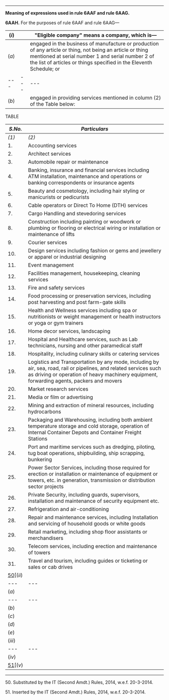 ****

**Meaning of expressions used in rule 6AAF and rule 6AAG.**

**6AAH.** For the purposes of rule 6AAF and rule 6AAG—

(_i_)|  |  "Eligible company" means a company, which is—  
---|---|---  
(_a_)|  |  engaged in the business of manufacture or production of any article or thing, not being an article or thing mentioned at serial number 1 and serial number 2 of the list of articles or things specified in the Eleventh Schedule; or  
---|---|---  
(_b_)|  |  engaged in providing services mentioned in column (2) of the Table below:  
  
TABLE

 _S.No._| _Particulars_  
---|---  
 _(1)_| _(2)_  
1.| Accounting services  
2.| Architect services  
3.| Automobile repair or maintenance  
4.| Banking, insurance and financial services including ATM installation, maintenance and operations or banking correspondents or insurance agents  
5.| Beauty and cosmetology, including hair styling or manicurists or pedicurists  
6.| Cable operators or Direct To Home (DTH) services  
7.| Cargo Handling and stevedoring services  
8.| Construction including painting or woodwork or plumbing or flooring or electrical wiring or installation or maintenance of lifts  
9.| Courier services  
10.| Design services including fashion or gems and jewellery or apparel or industrial designing  
11.| Event management  
12.| Facilities management, housekeeping, cleaning services  
13.| Fire and safety services  
14.| Food processing or preservation services, including post harvesting and post farm-gate skills  
15.| Health and Wellness services including spa or nutritionists or weight management or health instructors or yoga or gym trainers  
16.| Home decor services, landscaping  
17.| Hospital and Healthcare services, such as Lab technicians, nursing and other paramedical staff  
18.| Hospitality, including culinary skills or catering services  
19.| Logistics and Transportation by any mode, including by air, sea, road, rail or pipelines, and related services such as driving or operation of heavy machinery equipment, forwarding agents, packers and movers  
20.| Market research services  
21.| Media or film or advertising  
22.| Mining and extraction of mineral resources, including hydrocarbons  
23.| Packaging and Warehousing, including both ambient temperature storage and cold storage, operation of Internal Container Depots and Container Freight Stations  
24.| Port and maritime services such as dredging, piloting, tug boat operations, shipbuilding, ship scrapping, bunkering  
25.| Power Sector Services, including those required for erection or installation or maintenance of equipment or towers, etc. in generation, transmission or distribution sector projects  
26.| Private Security, including guards, supervisors, installation and maintenance of security equipment etc.  
27.| Refrigeration and air-conditioning  
28.| Repair and maintenance services, including Installation and servicing of household goods or white goods  
29.| Retail marketing, including shop floor assistants or merchandisers  
30.| Telecom services, including erection and maintenance of towers  
31.| Travel and tourism, including guides or ticketing or sales or cab drives  
[50](javascript:ShowFootnote\('fn266'\);)[(_ii_)|  | "Training institute" means a training institute,—  
---|---|---  
(_a_)|  |  set up by the Central Government or a State Government or a local authority;  
---|---|---  
(_b_)|  |  affiliated to the National Council for Vocational Training or a State Council for Vocational Training;  
(_c_)|  |  affiliated to, or approved by, or empanelled by, the National Skill Development Agency;  
(_d_)|  |  affiliated to, or approved by, or empanelled by, the Central Government and certified by the National Council for Vocational Training as having training standards equivalent to training institutes affiliated to the National Council for Vocational Training; or  
(_e_)|  |  affiliated to, or approved by or empanelled by, the State Government and certified by the National Council for Vocational Training or a State Council for Vocational Training as having training standards equivalent to training institutes affiliated to the National Council for Vocational Training or, as the case may be, the State Council for Vocational Training.]  
(_iii_)|  |  "National Council for Vocational Training" means the National Council for Training in Vocational Trades established by the resolution of the Government of India in the Ministry of Labour (Directorate General of Resettlement and Employment) No. TR/E.P.-24/56, dated the 21st August, 1956 and re-named as the National Council for Vocational Training by the resolution of the Government of India in the Ministry of Labour (Directorate General of Employment and Training) No. DGET/12/21/80-TC, dated the 30th September, 1981.  
---|---|---  
(_iv_)|  |  "State Council for Vocational Training" means a State Council for Training in Vocational Trades established by the State Government.  
[51](javascript:ShowFootnote\('fn267'\);)[(_v_)|  |  "National Skill Development Agency" means the agency constituted by the Government of India _vide_ notification No. 14/27/2012-EC, dated the 6th June, 2013.]  
  
* * *

50\. Substituted by the IT (Second Amdt.) Rules, 2014, w.e.f. 20-3-2014. 

51\. Inserted by the IT (Second Amdt.) Rules, 2014, w.e.f. 20-3-2014.